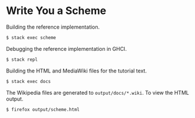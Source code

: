 Write You a Scheme
==================

Building the reference implementation.

```bash
$ stack exec scheme
```

Debugging the reference implementation in GHCI.

```bash
$ stack repl 
```

Building the HTML and MediaWiki files for the tutorial text.

```bash
$ stack exec docs
```

The Wikipedia files are generated to ``output/docs/*.wiki``. To view the HTML
output.

```bash
$ firefox output/scheme.html
```
